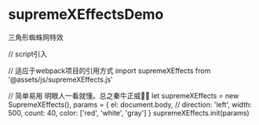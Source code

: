 # supremeXEffectsDemo
三角形蜘蛛网特效

// script引入
<script src="supremeXEffects.js"></script>

// 适应于webpack项目的引用方式
import supremeXEffects from '@assets/js/supremeXEffects.js'

// 简单易用 明眼人一看就懂。总之秦牛正威🐂🍺
let supremeXEffects = new SupremeXEffects(),
params = {
    el: document.body,
    // direction: 'left',
    width: 500,
    count: 40,
    color: ['red', 'white', 'gray']
}
supremeXEffects.init(params)
